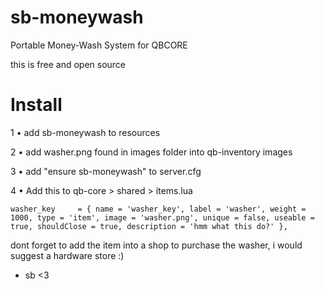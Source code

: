 # sb-moneywash
Portable Money-Wash System for QBCORE

this is free and open source 




# Install


1 • add sb-moneywash to resources

2 • add washer.png found in images folder into qb-inventory images

3 • add "ensure sb-moneywash" to server.cfg

4 • Add this to qb-core > shared > items.lua

    washer_key     = { name = 'washer_key', label = 'washer', weight = 1000, type = 'item', image = 'washer.png', unique = false, useable = true, shouldClose = true, description = 'hmm what this do?' },




 dont forget to add the item into a shop to purchase the washer, i would suggest a hardware store :) 


- sb <3
